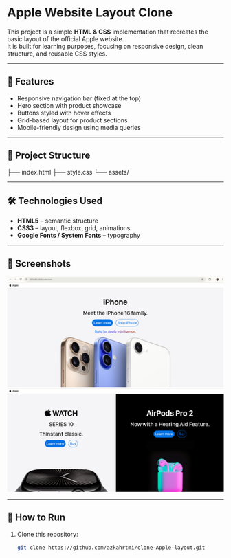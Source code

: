 # Apple Website Layout Clone

This project is a simple **HTML & CSS** implementation that recreates the basic layout of the official Apple website.  
It is built for learning purposes, focusing on responsive design, clean structure, and reusable CSS styles.

---

## 🚀 Features

- Responsive navigation bar (fixed at the top)
- Hero section with product showcase
- Buttons styled with hover effects
- Grid-based layout for product sections
- Mobile-friendly design using media queries

---

## 📂 Project Structure

├── index.html
├── style.css
└── assets/

---

## 🛠️ Technologies Used

- **HTML5** – semantic structure
- **CSS3** – layout, flexbox, grid, animations
- **Google Fonts / System Fonts** – typography

---

## 📸 Screenshots

![alt text](image-1.png)
![alt text](image-2.png)

---

## 📖 How to Run

1. Clone this repository:
   ```bash
   git clone https://github.com/azkahrtmi/clone-Apple-layout.git
   ```
